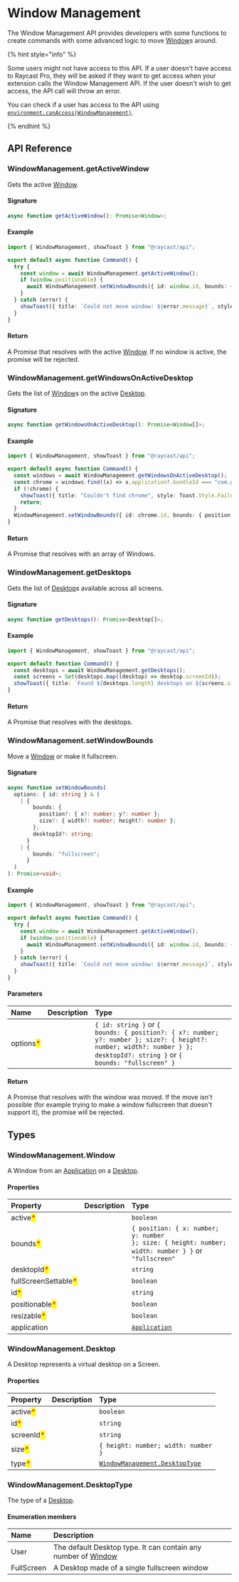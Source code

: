 # Window Management

The Window Management API provides developers with some functions to create commands with some advanced logic to move [Window](#windowmanagement.window)s around.

{% hint style="info" %}

Some users might not have access to this API. If a user doesn't have access to Raycast Pro, they will be asked if they want to get access when your extension calls the Window Management API. If the user doesn't wish to get access, the API call will throw an error.

You can check if a user has access to the API using [`environment.canAccess(WindowManagement)`](./environment.md).

{% endhint %}

## API Reference

### WindowManagement.getActiveWindow

Gets the active [Window](#windowmanagement.window).

#### Signature

```typescript
async function getActiveWindow(): Promise<Window>;
```

#### Example

```typescript
import { WindowManagement, showToast } from "@raycast/api";

export default async function Command() {
  try {
    const window = await WindowManagement.getActiveWindow();
    if (window.positionable) {
      await WindowManagement.setWindowBounds({ id: window.id, bounds: { position: { x: 100 } } });
    }
  } catch (error) {
    showToast({ title: `Could not move window: ${error.message}`, style: Toast.Style.Failure });
  }
}
```

#### Return

A Promise that resolves with the active [Window](#windowmanagement.window). If no window is active, the promise will be rejected.

### WindowManagement.getWindowsOnActiveDesktop

Gets the list of [Window](#windowmanagement.window)s on the active [Desktop](#windowmanagement.desktop).

#### Signature

```typescript
async function getWindowsOnActiveDesktop(): Promise<Window[]>;
```

#### Example

```typescript
import { WindowManagement, showToast } from "@raycast/api";

export default async function Command() {
  const windows = await WindowManagement.getWindowsOnActiveDesktop();
  const chrome = windows.find((x) => x.application?.bundleId === "com.google.Chrome");
  if (!chrome) {
    showToast({ title: "Couldn't find chrome", style: Toast.Style.Failure });
    return;
  }
  WindowManagement.setWindowBounds({ id: chrome.id, bounds: { position: { x: 100 } } });
}
```

#### Return

A Promise that resolves with an array of Windows.

### WindowManagement.getDesktops

Gets the list of [Desktop](#windowmanagement.desktop)s available across all screens.

#### Signature

```typescript
async function getDesktops(): Promise<Desktop[]>;
```

#### Example

```typescript
import { WindowManagement, showToast } from "@raycast/api";

export default function Command() {
  const desktops = await WindowManagement.getDesktops();
  const screens = Set(desktops.map((desktop) => desktop.screenId));
  showToast({ title: `Found ${desktops.length} desktops on ${screens.size} screens.` });
}
```

#### Return

A Promise that resolves with the desktops.

### WindowManagement.setWindowBounds

Move a [Window](#windowmanagement.window) or make it fullscreen.

#### Signature

```typescript
async function setWindowBounds(
  options: { id: string } & (
    | {
        bounds: {
          position?: { x?: number; y?: number };
          size?: { width?: number; height?: number };
        };
        desktopId?: string;
      }
    | {
        bounds: "fullscreen";
      }
  )
): Promise<void>;
```

#### Example

```typescript
import { WindowManagement, showToast } from "@raycast/api";

export default async function Command() {
  try {
    const window = await WindowManagement.getActiveWindow();
    if (window.positionable) {
      await WindowManagement.setWindowBounds({ id: window.id, bounds: { position: { x: 100 } } });
    }
  } catch (error) {
    showToast({ title: `Could not move window: ${error.message}`, style: Toast.Style.Failure });
  }
}
```

#### Parameters

| Name | Description | Type |
| :--- | :--- | :--- |
| options<mark style="color:red;">*</mark> |  | <code>{ id: string }</code> or <code>{ bounds: { position?: { x?: number; y?: number }; size?: { height?: number; width?: number } }; desktopId?: string }</code> or <code>{ bounds: "fullscreen" }</code> |

#### Return

A Promise that resolves with the window was moved. If the move isn't possible (for example trying to make a window fullscreen that doesn't support it), the promise will be rejected.

## Types

### WindowManagement.Window

A Window from an [Application](./utilities.md#application) on a [Desktop](#windowmanagement.desktop).

#### Properties

| Property | Description | Type |
| :--- | :--- | :--- |
| active<mark style="color:red;">*</mark> |  | <code>boolean</code> |
| bounds<mark style="color:red;">*</mark> |  | <code>{ position: { x: number; y: number }; size: { height: number; width: number } }</code> or <code>"fullscreen"</code> |
| desktopId<mark style="color:red;">*</mark> |  | <code>string</code> |
| fullScreenSettable<mark style="color:red;">*</mark> |  | <code>boolean</code> |
| id<mark style="color:red;">*</mark> |  | <code>string</code> |
| positionable<mark style="color:red;">*</mark> |  | <code>boolean</code> |
| resizable<mark style="color:red;">*</mark> |  | <code>boolean</code> |
| application |  | <code>[Application](utilities.md#application)</code> |

### WindowManagement.Desktop

A Desktop represents a virtual desktop on a Screen.

#### Properties

| Property | Description | Type |
| :--- | :--- | :--- |
| active<mark style="color:red;">*</mark> |  | <code>boolean</code> |
| id<mark style="color:red;">*</mark> |  | <code>string</code> |
| screenId<mark style="color:red;">*</mark> |  | <code>string</code> |
| size<mark style="color:red;">*</mark> |  | <code>{ height: number; width: number }</code> |
| type<mark style="color:red;">*</mark> |  | <code>[WindowManagement.DesktopType](window-management.md#windowmanagement.desktoptype)</code> |

### WindowManagement.DesktopType

The type of a [Desktop](#windowmanagement.desktop).

#### Enumeration members

| Name       | Description                                                                               |
| :--------- | :---------------------------------------------------------------------------------------- |
| User       | The default Desktop type. It can contain any number of [Window](#windowmanagement.window) |
| FullScreen | A Desktop made of a single fullscreen window                                              |
